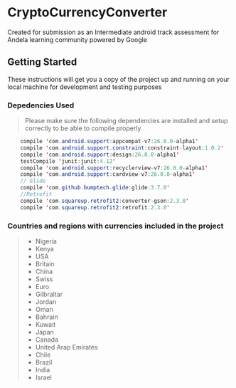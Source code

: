 # CryptoCurrencyConverter
Created for submission as an Intermediate android track assessment for Andela learning community powered by Google

## Getting Started
These instructions will get you a copy of the project up and running on your local machine for development and testing purposes

### Depedencies Used
>Please make sure the following dependencies are installed and setup correctly to be able to compile properly
```java
    compile 'com.android.support:appcompat-v7:26.0.0-alpha1'
    compile 'com.android.support.constraint:constraint-layout:1.0.2'
    compile 'com.android.support:design:26.0.0-alpha1'
    testCompile 'junit:junit:4.12'
    compile 'com.android.support:recyclerview-v7:26.0.0-alpha1'
    compile 'com.android.support:cardview-v7:26.0.0-alpha1'
    // Glide
    compile 'com.github.bumptech.glide:glide:3.7.0'
    //Retrofit
    compile 'com.squareup.retrofit2:converter-gson:2.3.0'
    compile 'com.squareup.retrofit2:retrofit:2.3.0'
```
### Countries and regions with currencies included in the project
>* Nigeria
>* Kenya
>* USA
>* Britain
>* China
>* Swiss
>* Euro
>* Gilbraltar
>* Jordan
>* Oman
>* Bahrain
>* Kuwait
>* Japan
>* Canada
>* United Arap Emirates
>* Chile
>* Brazil
>* India
>* Israel 

